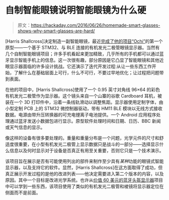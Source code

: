 # 自制智能眼镜说明智能眼镜为什么硬

> 原文：<https://hackaday.com/2016/06/26/homemade-smart-glasses-shows-why-smart-glasses-are-hard/>

[Harris Shallcross]决定制造一副智能眼镜，最近[完成了他的项目“Ochi”](https://hsel.co.uk/2016/06/16/ochi-version-1/)的第一个原型——一个基于 STM32、与 BLE 连接的有机发光二极管眼镜显示器。当然有几个自制智能眼镜项目；许多手机看起来更加精致，几乎所有的手机都可以通过蓝牙显示智能手机上的信息。这一次很有趣，部分原因是它凸显了智能眼镜和其他近眼显示器面临的许多设计挑战。它还演示了迭代开发过程:从让一些东西工作开始，了解什么在基础层面上可行，什么不可行，不要过早地优化；让过程把问题带到表面。

在他的项目中，[Harris Shallcross]使用了一个 0.95 英寸对角线 96×64 的彩色有机发光二极管作为显示器。这个镜头来自一个山寨的谷歌 Cardboard 耳机，被装在一个 3D 打印件中，沿着一条线轨滑动以调整焦距。显示器使用定制字体，由小型定制 PCB 上的 STM32 微控制器驱动，带有 HM11 BLE 模块以无线方式接收数据。电源由带升压转换器的可充电锂离子电池提供。一个 Android 应用程序处理通过蓝牙发送小数据包进行显示。原型软件处理时间和日期、日历、BBC 新闻或天气信息的显示。

像这样的设备有很多要处理的。重量和重量分布是一个问题，光学元件的尺寸和舒适度很重要，在小型有机发光二极管上显示数据只是战斗的一部分——选择显示什么信息以及何时显示对于设备是否真正有用至关重要，否则它只是一个技术演示。

该项目旨在展示是否有可能使用列出的部件来制作至少具有*某种*功能的眼镜式智能显示器，以及支持它的软件。显然，[Harris Shallcross]在这方面取得了成功，但真正展示开发过程的是他的改进列表——他决定需要进入第二个版本的内容，以及原因。其中一个目标是改进光学系统。也许从[价值 60 美元的蓝牙头盔显示器](http://hackaday.io/project/2068-%2460-bluetooth-head-mounted-display.-)项目中可以学到一些东西，该项目使用了类似的有机发光二极管和棱镜将显示器定位在侧面而不是前面。